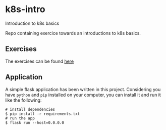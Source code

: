 # k8s-intro

Introduction to k8s basics

Repo containing exercice towards an introductions to k8s basics.

## Exercises

The exercises can be found [here](./exercises)

## Application

A simple flask application has been written in this project.
Considering you have `python` and `pip` installed on your computer,
you can install it and run it like the following:

```shell
# install dependencies
$ pip install -r requirements.txt
# run the app
$ flask run --host=0.0.0.0
```

